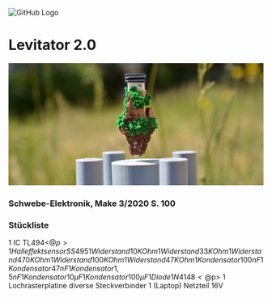 ![GitHub Logo](http://www.heise.de/make/icons/make_logo.png)


Levitator 2.0
===============================

![Picture](https://github.com/MakeMagazinDE/Levitator2/blob/master/aufm_quer_kl.JPG)

### Schwebe-Elektronik, Make 3/2020 S. 100

### Stückliste

  1 IC TL494<@$p>
  1 Halleffektsensor SS495
   1 Widerstand 10KOhm
   1 Widerstand 33KOhm
   1 Widerstand 470KOhm
  1 Widerstand 100KOhm
  1 Widerstand 47KOhm
  1 Kondensator 100nF
  1 Kondensator 47nF
  1 Kondensator 1,5nF
  1 Kondensator 10µF
  1 Kondensator 100µF
  1 Diode 1N4148<@$p>
  1 Lochrasterplatine
  diverse Steckverbinder
  1 (Laptop) Netzteil 16V
